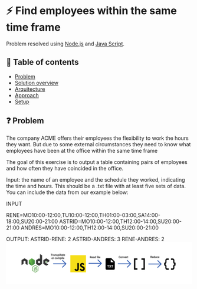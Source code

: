 # :zap: Find employees within the same time frame

Problem resolved using [Node.js](https://nodejs.org/en/) and [Java Script](https://www.javascript.com/).

## :page_facing_up: Table of contents

- [Problem](#ℹ%EF%B8%8F-general-info)
- [Solution overview](#-screenshots)
- [Arquitecture](#-technologies)
- [Approach](#%EF%B8%8F-setup)
- [Setup](#-features)

## ❓ Problem
The company ACME offers their employees the flexibility to work the hours they want. But due to some external circumstances they need to know what employees have been at the office within the same time frame

The goal of this exercise is to output a table containing pairs of employees and how often they have coincided in the office.

Input: the name of an employee and the schedule they worked, indicating the time and hours. This should be a .txt file with at least five sets of data. You can include the data from our example below:

INPUT

RENE=MO10:00-12:00,TU10:00-12:00,TH01:00-03:00,SA14:00-18:00,SU20:00-21:00 
ASTRID=MO10:00-12:00,TH12:00-14:00,SU20:00-21:00
ANDRES=MO10:00-12:00,TH12:00-14:00,SU20:00-21:00

OUTPUT:
ASTRID-RENE: 2
ASTRID-ANDRES: 3
RENE-ANDRES: 2
![arquitecture](./Arquitecture.png)
